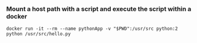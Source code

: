### Mount a host path with a script and execute the script within a docker

```
docker run -it --rm --name pythonApp -v "$PWD":/usr/src python:2 python /usr/src/hello.py
```
